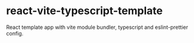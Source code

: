 # react-vite-typescript-template
React template app with vite module bundler, typescript and eslint-prettier config.
